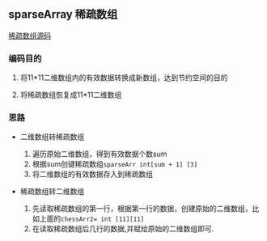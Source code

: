 ## sparseArray 稀疏数组

[稀疏数组源码](../../src/dataStructure/SparseArray/SparseArray.java)

### 编码目的

1. 将11*11二维数组内的有效数据转换成新数组，达到节约空间的目的

2. 将稀疏数组恢复成11*11二维数组

   

### 思路

* 二维数组转稀疏数组
  1. 遍历原始二维数组，得到有效数据个数sum
  2. 根据sum创键稀疏数组`sparseArr int[sum + 1] [3]`
  3. 将二维数组的有效数据存入到稀疏数组



* 稀疏数组转二维数组
  1. 先读取稀疏数组的第一行，根据第一行的数据，创建原始的二维数组，比如上面的`chessArr2= int [11][11]`
  2. 在读取稀疏数组后几行的数据,并赋给原始的二维数组即可.
